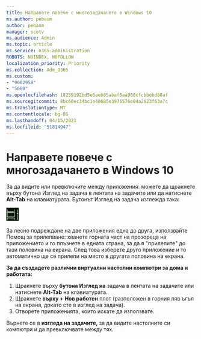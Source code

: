 ```yaml
---
title: Направете повече с многозадачането в Windows 10
ms.author: pebaum
author: pebaum
manager: scotv
ms.audience: Admin
ms.topic: article
ms.service: o365-administration
ROBOTS: NOINDEX, NOFOLLOW
localization_priority: Priority
ms.collection: Adm_O365
ms.custom:
- "9002958"
- "5660"
ms.openlocfilehash: 18259192bd5e6aeb85abaf6aa988cfcbbebd88af
ms.sourcegitcommit: 8bc60ec34bc1e40685e3976576e04a2623f63a7c
ms.translationtype: MT
ms.contentlocale: bg-BG
ms.lasthandoff: 04/15/2021
ms.locfileid: "51814947"
---
```

# <a name="do-more-with-multitasking-in-windows-10"></a>Направете повече с многозадачането в Windows 10

За да видите или превключите  между приложения: можете да щракнете върху бутона Изглед на задача в лентата на задачите или да натиснете **Alt-Tab** на клавиатурата. Бутонът Изглед на задача изглежда така:

![Бутон ''Изглед на задача''](media/task-view.png)

За лесно подреждане на две приложения една до друга, използвайте Помощ за прилепване: хванете горната част на прозореца на приложението и го плъзнете в едната страна, за да я "прилепите" до тази половина на екрана. След това изберете друго приложение и то автоматично ще се прилепи на място в другата половина на екрана.

**За да създадете различни виртуални настолни компютри за дома и работата:**

1. Щракнете върху **бутона Изглед на** задача в лентата на задачите или натиснете **Alt-Tab** на клавиатурата.
2. Щракнете **върху + Нов работен** плот (разположен в горния ляв ъгъл на екрана, докато сте в изглед на задача).
3. Отворете приложенията, които искате да използвате. 

Върнете се в **изгледа на задачите,** за да видите настолните си компютри и да превключвате между тях.
